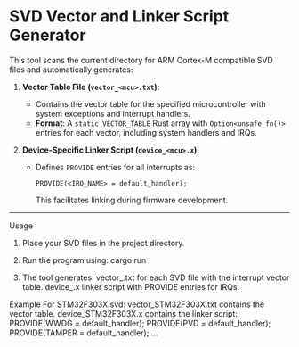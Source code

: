 # **SVD Vector and Linker Script Generator**

This tool scans the current directory for ARM Cortex-M compatible SVD files and automatically generates:

1. **Vector Table File (`vector_<mcu>.txt`)**:
    - Contains the vector table for the specified microcontroller with system exceptions and interrupt handlers.
    - **Format**: A `static VECTOR_TABLE` Rust array with `Option<unsafe fn()>` entries for each vector, including system handlers and IRQs.

2. **Device-Specific Linker Script (`device_<mcu>.x`)**:
    - Defines `PROVIDE` entries for all interrupts as:
      ```text
      PROVIDE(<IRQ_NAME> = default_handler);
      ```
      This facilitates linking during firmware development.

---

Usage

1) Place your SVD files in the project directory.
2) Run the program using:
    cargo run

3) The tool generates:
    vector_<mcu>.txt for each SVD file with the interrupt vector table.
    device_<mcu>.x linker script with PROVIDE entries for IRQs.

Example
For STM32F303X.svd:
    vector_STM32F303X.txt contains the vector table.
    device_STM32F303X.x contains the linker script:
    PROVIDE(WWDG = default_handler);
    PROVIDE(PVD = default_handler);
    PROVIDE(TAMPER = default_handler);
    ...

